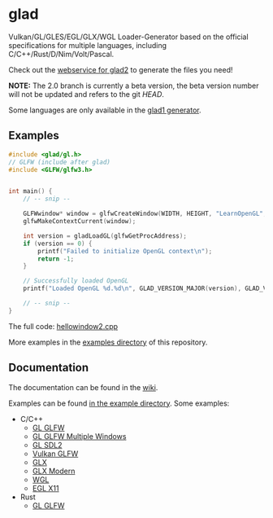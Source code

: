 glad
====

Vulkan/GL/GLES/EGL/GLX/WGL Loader-Generator based on the official specifications
for multiple languages, including C/C++/Rust/D/Nim/Volt/Pascal.

Check out the [webservice for glad2](https://glad.sh) to generate the files you need!


**NOTE:** The 2.0 branch is currently a beta version, the beta version number will
not be updated and refers to the git *HEAD*.

Some languages are only available in the [glad1 generator](https://glad.dav1d.de).

## Examples

```c
#include <glad/gl.h>
// GLFW (include after glad)
#include <GLFW/glfw3.h>


int main() {
    // -- snip --

    GLFWwindow* window = glfwCreateWindow(WIDTH, HEIGHT, "LearnOpenGL", NULL, NULL);
    glfwMakeContextCurrent(window);

    int version = gladLoadGL(glfwGetProcAddress);
    if (version == 0) {
        printf("Failed to initialize OpenGL context\n");
        return -1;
    }

    // Successfully loaded OpenGL
    printf("Loaded OpenGL %d.%d\n", GLAD_VERSION_MAJOR(version), GLAD_VERSION_MINOR(version));

    // -- snip --
}
```

The full code: [hellowindow2.cpp](example/c++/hellowindow2.cpp)

More examples in the [examples directory](example/) of this repository.


## Documentation

The documentation can be found in the [wiki](https://github.com/Dav1dde/glad/wiki).


Examples can be found [in the example directory](/example). Some examples:

* C/C++
    * [GL GLFW](example/c/gl_glfw.c)
    * [GL GLFW Multiple Windows](example/c++/multiwin_mx/)
    * [GL SDL2](example/c/gl_sdl2.c)
    * [Vulkan GLFW](example/c/vulkan_tri_glfw/)
    * [GLX](example/c/glx.c)
    * [GLX Modern](example/c/glx_modern.c)
    * [WGL](example/c/wgl.c)
    * [EGL X11](example/c/egl_x11/)
* Rust
    * [GL GLFW](example/rust/gl-glfw/)


